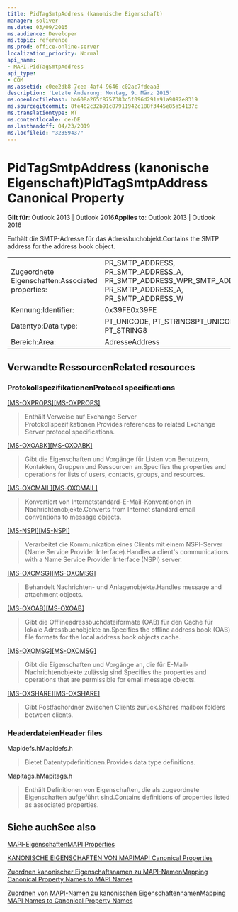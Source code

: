 ```yaml
---
title: PidTagSmtpAddress (kanonische Eigenschaft)
manager: soliver
ms.date: 03/09/2015
ms.audience: Developer
ms.topic: reference
ms.prod: office-online-server
localization_priority: Normal
api_name:
- MAPI.PidTagSmtpAddress
api_type:
- COM
ms.assetid: c0ee2db8-7cea-4af4-9646-c02ac7fdeaa3
description: 'Letzte Änderung: Montag, 9. März 2015'
ms.openlocfilehash: ba608a265f8757383c5f096d291a91a9092e8319
ms.sourcegitcommit: 8fe462c32b91c87911942c188f3445e85a54137c
ms.translationtype: MT
ms.contentlocale: de-DE
ms.lasthandoff: 04/23/2019
ms.locfileid: "32359437"
---
```

# <a name="pidtagsmtpaddress-canonical-property"></a><span data-ttu-id="61f4e-103">PidTagSmtpAddress (kanonische Eigenschaft)</span><span class="sxs-lookup"><span data-stu-id="61f4e-103">PidTagSmtpAddress Canonical Property</span></span>

  
  
<span data-ttu-id="61f4e-104">**Gilt für**: Outlook 2013 | Outlook 2016</span><span class="sxs-lookup"><span data-stu-id="61f4e-104">**Applies to**: Outlook 2013 | Outlook 2016</span></span> 
  
<span data-ttu-id="61f4e-105">Enthält die SMTP-Adresse für das Adressbuchobjekt.</span><span class="sxs-lookup"><span data-stu-id="61f4e-105">Contains the SMTP address for the address book object.</span></span>
  
|||
|:-----|:-----|
|<span data-ttu-id="61f4e-106">Zugeordnete Eigenschaften:</span><span class="sxs-lookup"><span data-stu-id="61f4e-106">Associated properties:</span></span>  <br/> |<span data-ttu-id="61f4e-107">PR_SMTP_ADDRESS, PR_SMTP_ADDRESS_A, PR_SMTP_ADDRESS_W</span><span class="sxs-lookup"><span data-stu-id="61f4e-107">PR_SMTP_ADDRESS, PR_SMTP_ADDRESS_A, PR_SMTP_ADDRESS_W</span></span>  <br/> |
|<span data-ttu-id="61f4e-108">Kennung:</span><span class="sxs-lookup"><span data-stu-id="61f4e-108">Identifier:</span></span>  <br/> |<span data-ttu-id="61f4e-109">0x39FE</span><span class="sxs-lookup"><span data-stu-id="61f4e-109">0x39FE</span></span>  <br/> |
|<span data-ttu-id="61f4e-110">Datentyp:</span><span class="sxs-lookup"><span data-stu-id="61f4e-110">Data type:</span></span>  <br/> |<span data-ttu-id="61f4e-111">PT_UNICODE, PT_STRING8</span><span class="sxs-lookup"><span data-stu-id="61f4e-111">PT_UNICODE, PT_STRING8</span></span>  <br/> |
|<span data-ttu-id="61f4e-112">Bereich:</span><span class="sxs-lookup"><span data-stu-id="61f4e-112">Area:</span></span>  <br/> |<span data-ttu-id="61f4e-113">Adresse</span><span class="sxs-lookup"><span data-stu-id="61f4e-113">Address</span></span>  <br/> |
   
## <a name="related-resources"></a><span data-ttu-id="61f4e-114">Verwandte Ressourcen</span><span class="sxs-lookup"><span data-stu-id="61f4e-114">Related resources</span></span>

### <a name="protocol-specifications"></a><span data-ttu-id="61f4e-115">Protokollspezifikationen</span><span class="sxs-lookup"><span data-stu-id="61f4e-115">Protocol specifications</span></span>

<span data-ttu-id="61f4e-116">[[MS-OXPROPS]](https://msdn.microsoft.com/library/f6ab1613-aefe-447d-a49c-18217230b148%28Office.15%29.aspx)</span><span class="sxs-lookup"><span data-stu-id="61f4e-116">[[MS-OXPROPS]](https://msdn.microsoft.com/library/f6ab1613-aefe-447d-a49c-18217230b148%28Office.15%29.aspx)</span></span>
  
> <span data-ttu-id="61f4e-117">Enthält Verweise auf Exchange Server Protokollspezifikationen.</span><span class="sxs-lookup"><span data-stu-id="61f4e-117">Provides references to related Exchange Server protocol specifications.</span></span>
    
<span data-ttu-id="61f4e-118">[[MS-OXOABK]](https://msdn.microsoft.com/library/f4cf9b4c-9232-4506-9e71-2270de217614%28Office.15%29.aspx)</span><span class="sxs-lookup"><span data-stu-id="61f4e-118">[[MS-OXOABK]](https://msdn.microsoft.com/library/f4cf9b4c-9232-4506-9e71-2270de217614%28Office.15%29.aspx)</span></span>
  
> <span data-ttu-id="61f4e-119">Gibt die Eigenschaften und Vorgänge für Listen von Benutzern, Kontakten, Gruppen und Ressourcen an.</span><span class="sxs-lookup"><span data-stu-id="61f4e-119">Specifies the properties and operations for lists of users, contacts, groups, and resources.</span></span>
    
<span data-ttu-id="61f4e-120">[[MS-OXCMAIL]](https://msdn.microsoft.com/library/b60d48db-183f-4bf5-a908-f584e62cb2d4%28Office.15%29.aspx)</span><span class="sxs-lookup"><span data-stu-id="61f4e-120">[[MS-OXCMAIL]](https://msdn.microsoft.com/library/b60d48db-183f-4bf5-a908-f584e62cb2d4%28Office.15%29.aspx)</span></span>
  
> <span data-ttu-id="61f4e-121">Konvertiert von Internetstandard-E-Mail-Konventionen in Nachrichtenobjekte.</span><span class="sxs-lookup"><span data-stu-id="61f4e-121">Converts from Internet standard email conventions to message objects.</span></span>
    
<span data-ttu-id="61f4e-122">[[MS-NSPI]](https://msdn.microsoft.com/library/6dd0a3ea-b4d4-4a73-a857-add03a89a543%28Office.15%29.aspx)</span><span class="sxs-lookup"><span data-stu-id="61f4e-122">[[MS-NSPI]](https://msdn.microsoft.com/library/6dd0a3ea-b4d4-4a73-a857-add03a89a543%28Office.15%29.aspx)</span></span>
  
> <span data-ttu-id="61f4e-123">Verarbeitet die Kommunikation eines Clients mit einem NSPI-Server (Name Service Provider Interface).</span><span class="sxs-lookup"><span data-stu-id="61f4e-123">Handles a client's communications with a Name Service Provider Interface (NSPI) server.</span></span>
    
<span data-ttu-id="61f4e-124">[[MS-OXCMSG]](https://msdn.microsoft.com/library/7fd7ec40-deec-4c06-9493-1bc06b349682%28Office.15%29.aspx)</span><span class="sxs-lookup"><span data-stu-id="61f4e-124">[[MS-OXCMSG]](https://msdn.microsoft.com/library/7fd7ec40-deec-4c06-9493-1bc06b349682%28Office.15%29.aspx)</span></span>
  
> <span data-ttu-id="61f4e-125">Behandelt Nachrichten- und Anlagenobjekte.</span><span class="sxs-lookup"><span data-stu-id="61f4e-125">Handles message and attachment objects.</span></span>
    
<span data-ttu-id="61f4e-126">[[MS-OXOAB]](https://msdn.microsoft.com/library/b4750386-66ec-4e69-abb6-208dd131c7de%28Office.15%29.aspx)</span><span class="sxs-lookup"><span data-stu-id="61f4e-126">[[MS-OXOAB]](https://msdn.microsoft.com/library/b4750386-66ec-4e69-abb6-208dd131c7de%28Office.15%29.aspx)</span></span>
  
> <span data-ttu-id="61f4e-127">Gibt die Offlineadressbuchdateiformate (OAB) für den Cache für lokale Adressbuchobjekte an.</span><span class="sxs-lookup"><span data-stu-id="61f4e-127">Specifies the offline address book (OAB) file formats for the local address book objects cache.</span></span>
    
<span data-ttu-id="61f4e-128">[[MS-OXOMSG]](https://msdn.microsoft.com/library/daa9120f-f325-4afb-a738-28f91049ab3c%28Office.15%29.aspx)</span><span class="sxs-lookup"><span data-stu-id="61f4e-128">[[MS-OXOMSG]](https://msdn.microsoft.com/library/daa9120f-f325-4afb-a738-28f91049ab3c%28Office.15%29.aspx)</span></span>
  
> <span data-ttu-id="61f4e-129">Gibt die Eigenschaften und Vorgänge an, die für E-Mail-Nachrichtenobjekte zulässig sind.</span><span class="sxs-lookup"><span data-stu-id="61f4e-129">Specifies the properties and operations that are permissible for email message objects.</span></span>
    
<span data-ttu-id="61f4e-130">[[MS-OXSHARE]](https://msdn.microsoft.com/library/e4e5bd27-d5e0-43f9-a6ea-550876724f3d%28Office.15%29.aspx)</span><span class="sxs-lookup"><span data-stu-id="61f4e-130">[[MS-OXSHARE]](https://msdn.microsoft.com/library/e4e5bd27-d5e0-43f9-a6ea-550876724f3d%28Office.15%29.aspx)</span></span>
  
> <span data-ttu-id="61f4e-131">Gibt Postfachordner zwischen Clients zurück.</span><span class="sxs-lookup"><span data-stu-id="61f4e-131">Shares mailbox folders between clients.</span></span>
    
### <a name="header-files"></a><span data-ttu-id="61f4e-132">Headerdateien</span><span class="sxs-lookup"><span data-stu-id="61f4e-132">Header files</span></span>

<span data-ttu-id="61f4e-133">Mapidefs.h</span><span class="sxs-lookup"><span data-stu-id="61f4e-133">Mapidefs.h</span></span>
  
> <span data-ttu-id="61f4e-134">Bietet Datentypdefinitionen.</span><span class="sxs-lookup"><span data-stu-id="61f4e-134">Provides data type definitions.</span></span>
    
<span data-ttu-id="61f4e-135">Mapitags.h</span><span class="sxs-lookup"><span data-stu-id="61f4e-135">Mapitags.h</span></span>
  
> <span data-ttu-id="61f4e-136">Enthält Definitionen von Eigenschaften, die als zugeordnete Eigenschaften aufgeführt sind.</span><span class="sxs-lookup"><span data-stu-id="61f4e-136">Contains definitions of properties listed as associated properties.</span></span>
    
## <a name="see-also"></a><span data-ttu-id="61f4e-137">Siehe auch</span><span class="sxs-lookup"><span data-stu-id="61f4e-137">See also</span></span>



[<span data-ttu-id="61f4e-138">MAPI-Eigenschaften</span><span class="sxs-lookup"><span data-stu-id="61f4e-138">MAPI Properties</span></span>](mapi-properties.md)
  
[<span data-ttu-id="61f4e-139">KANONISCHE EIGENSCHAFTEN VON MAPI</span><span class="sxs-lookup"><span data-stu-id="61f4e-139">MAPI Canonical Properties</span></span>](mapi-canonical-properties.md)
  
[<span data-ttu-id="61f4e-140">Zuordnen kanonischer Eigenschaftsnamen zu MAPI-Namen</span><span class="sxs-lookup"><span data-stu-id="61f4e-140">Mapping Canonical Property Names to MAPI Names</span></span>](mapping-canonical-property-names-to-mapi-names.md)
  
[<span data-ttu-id="61f4e-141">Zuordnen von MAPI-Namen zu kanonischen Eigenschaftennamen</span><span class="sxs-lookup"><span data-stu-id="61f4e-141">Mapping MAPI Names to Canonical Property Names</span></span>](mapping-mapi-names-to-canonical-property-names.md)

